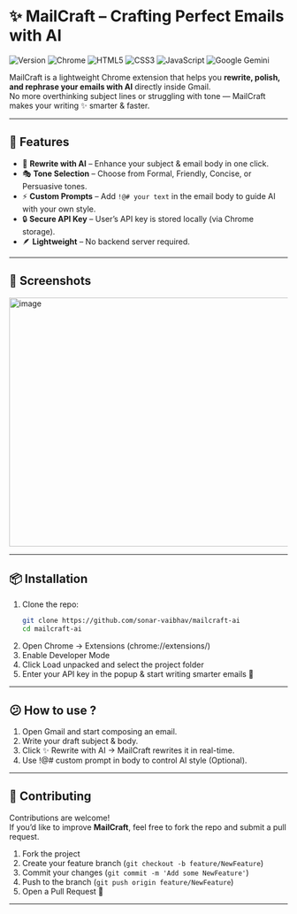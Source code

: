# ✨ MailCraft – Crafting Perfect Emails with AI

![Version](https://img.shields.io/badge/version-1.0.0-blue.svg)
![Chrome](https://img.shields.io/badge/Chrome-Extension-orange)
![HTML5](https://img.shields.io/badge/HTML5-E34F26?style=flat&logo=html5&logoColor=white) 
![CSS3](https://img.shields.io/badge/CSS3-1572B6?style=flat&logo=css3&logoColor=white) 
![JavaScript](https://img.shields.io/badge/JavaScript-F7DF1E?style=flat&logo=javascript&logoColor=black)
![Google Gemini](https://img.shields.io/badge/Google%20Gemini-8A2BE2?style=flat&logo=google&logoColor=white)

MailCraft is a lightweight Chrome extension that helps you **rewrite, polish, and rephrase your emails with AI** directly inside Gmail.  
No more overthinking subject lines or struggling with tone — MailCraft makes your writing ✨ smarter & faster.

---

## 🚀 Features
- 📝 **Rewrite with AI** – Enhance your subject & email body in one click.  
- 🎭 **Tone Selection** – Choose from Formal, Friendly, Concise, or Persuasive tones.  
- ⚡ **Custom Prompts** – Add `!@# your text` in the email body to guide AI with your own style.  
- 🔒 **Secure API Key** – User’s API key is stored locally (via Chrome storage).  
- 🪶 **Lightweight** – No backend server required.  

---

## 📸 Screenshots
<img width="550" height="450" alt="image" src="https://github.com/user-attachments/assets/5e45d472-85f9-4fdc-9bc9-feb8bc45cf6d" />

---

## 📦 Installation
1. Clone the repo:
   ```bash
   git clone https://github.com/sonar-vaibhav/mailcraft-ai
   cd mailcraft-ai
2. Open Chrome → Extensions (chrome://extensions/)
3. Enable Developer Mode
4. Click Load unpacked and select the project folder
5. Enter your API key in the popup & start writing smarter emails 🚀

---

## 😕 How to use ?
1. Open Gmail and start composing an email.
2. Write your draft subject & body.
3. Click ✨ Rewrite with AI → MailCraft rewrites it in real-time.
4. Use !@# custom prompt in body to control AI style (Optional).


---

## 🤝 Contributing
Contributions are welcome!  
If you’d like to improve **MailCraft**, feel free to fork the repo and submit a pull request.  

1. Fork the project  
2. Create your feature branch (`git checkout -b feature/NewFeature`)  
3. Commit your changes (`git commit -m 'Add some NewFeature'`)  
4. Push to the branch (`git push origin feature/NewFeature`)  
5. Open a Pull Request 🚀  

---
